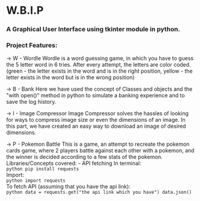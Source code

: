 # W.B.I.P
### A Graphical User Interface using tkinter module in python.
### Project Features:

  -> W - Wordle
      Wordle is a word guessing game, in which you have to guess the 5 letter word in 6 tries. After every attempt, the letters are color coded. (green - the letter exists in the word and is in the right position, yellow - the letter exists in the word but is in the wrong position)
      
  -> B - Bank
      Here we have used the concept of Classes and objects and the "with open()" method in python to simulate a banking experience and to save the log history.
      
  -> I - Image Compressor
      Image Compressor solves the hassles of looking for ways to compress image size or even the dimensions of an image. In this part, we have created an easy way to download an image of desired dimensions.
      
  -> P - Pokemon Battle
      This is a game, an attempt to recreate the pokemon cards game, where 2 players battle against each other with a pokemon, and the winner is decided according to a few stats of the pokemon.
      Libraries/Concepts covered:
      - API fetching
      In terminal:<br>
      ```python
      pip install requests
      ```
      <br>Import:<br>
      ```python
      import requests
      ```
      <br>To fetch API (assuming that you have the api link):<br>
      ```python
      data = requests.get("the api link which you have")
      data.json()
      ```
